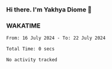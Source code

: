 ### Hi there. I'm Yakhya Diome 👋

### WAKATIME
<!--START_SECTION:waka-->

```txt
From: 16 July 2024 - To: 22 July 2024

Total Time: 0 secs

No activity tracked
```

<!--END_SECTION:waka-->

